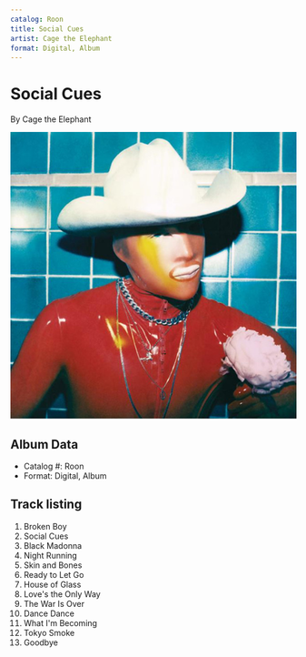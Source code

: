 ```yaml
---
catalog: Roon
title: Social Cues
artist: Cage the Elephant
format: Digital, Album
---
```


# Social Cues

By Cage the Elephant

![](../../assets/albumcovers/Cage_the_Elephant-Social_Cues.png)

## Album Data

- Catalog #: Roon
- Format: Digital, Album


## Track listing


1. Broken Boy
2. Social Cues
3. Black Madonna
4. Night Running
5. Skin and Bones
6. Ready to Let Go
7. House of Glass
8. Love's the Only Way
9. The War Is Over
10. Dance Dance
11. What I'm Becoming
12. Tokyo Smoke
13. Goodbye

